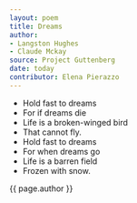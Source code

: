 ```yaml
---
layout: poem
title: Dreams
author: 
- Langston Hughes
- Claude Mckay
source: Project Guttenberg
date: today
contributor: Elena Pierazzo
---
```


- Hold fast to dreams
- For if dreams die
- Life is a broken-winged bird
- That cannot fly.
- Hold fast to dreams
- For when dreams go
- Life is a barren field
- Frozen with snow.

<p class="citation">{{ page.author }}</p>

